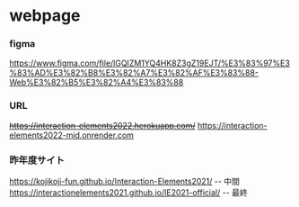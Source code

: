 # webpage

### figma
https://www.figma.com/file/lGQIZM1YQ4HK8Z3gZ19EJT/%E3%83%97%E3%83%AD%E3%82%B8%E3%82%A7%E3%82%AF%E3%83%88-Web%E3%82%B5%E3%82%A4%E3%83%88

### URL
~~https://interaction-elements2022.herokuapp.com/~~
https://interaction-elements2022-mid.onrender.com

### 昨年度サイト
https://kojikoji-fun.github.io/Interaction-Elements2021/ -- 中間  
https://interactionelements2021.github.io/IE2021-official/ -- 最終
